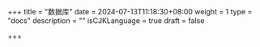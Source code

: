 +++
title = "数据库"
date = 2024-07-13T11:18:30+08:00
weight = 1
type = "docs"
description = ""
isCJKLanguage = true
draft = false

+++


